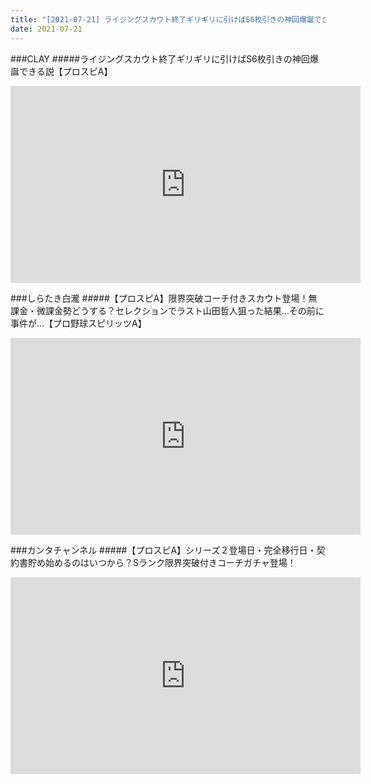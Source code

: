 ```yaml
---
title: "[2021-07-21] ライジングスカウト終了ギリギリに引けばS6枚引きの神回爆誕できる説【プロスピA】 他"
date: 2021-07-21
---
```

###CLAY
#####ライジングスカウト終了ギリギリに引けばS6枚引きの神回爆誕できる説【プロスピA】
<iframe width="560" height="315" src="https://www.youtube.com/embed/sjOCun4Kjy8" frameborder="0" allow="accelerometer; autoplay; clipboard-write; encrypted-media; gyroscope; picture-in-picture" allowfullscreen></iframe>

###しらたき白瀧
#####【プロスピA】限界突破コーチ付きスカウト登場！無課金・微課金勢どうする？セレクションでラスト山田哲人狙った結果…その前に事件が…【プロ野球スピリッツA】
<iframe width="560" height="315" src="https://www.youtube.com/embed/j1zOtscd15U" frameborder="0" allow="accelerometer; autoplay; clipboard-write; encrypted-media; gyroscope; picture-in-picture" allowfullscreen></iframe>

###カンタチャンネル
#####【プロスピA】シリーズ２登場日・完全移行日・契約書貯め始めるのはいつから？Sランク限界突破付きコーチガチャ登場！
<iframe width="560" height="315" src="https://www.youtube.com/embed/3fjqIV3b8c8" frameborder="0" allow="accelerometer; autoplay; clipboard-write; encrypted-media; gyroscope; picture-in-picture" allowfullscreen></iframe>

